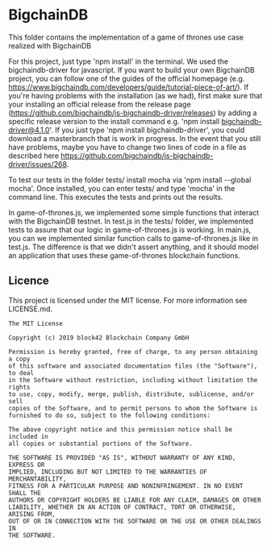 # BigchainDB

This folder contains the implementation of a game of thrones use case realized with BigchainDB

For this project, just type 'npm install' in the terminal.
We used the bigchaindb-driver for javascript.
If you want to build your own BigchainDB project, you can follow one of the guides of the
official homepage (e.g. https://www.bigchaindb.com/developers/guide/tutorial-piece-of-art/).
If you're having problems with the installation (as we had), first make sure that your 
installing an official release from the release page (https://github.com/bigchaindb/js-bigchaindb-driver/releases)
by adding a specific release version to the install command e.g. 'npm install bigchaindb-driver@4.1.0'.
If you just type 'npm install bigchaindb-driver', you could download a masterbranch that is work in progress.
In the event that you still have problems, maybe you have to change
two lines of code in a file as described here https://github.com/bigchaindb/js-bigchaindb-driver/issues/268.

To test our tests in the folder tests/ install mocha via 'npm install --global mocha'. Once installed,
you can enter tests/ and type 'mocha' in the command line. This executes the tests and prints out the results.

In game-of-thrones.js, we implemented some simple functions that interact with the BigchainDB testnet.
In test.js in the tests/ folder, we implemented tests to assure that our logic in game-of-thrones.js is working.
In main.js, you can we implemented similar function calls to game-of-thrones.js like in 
test.js. The difference is that we didn't assert anything, and it should model an application that 
uses these game-of-thrones blockchain functions.

## Licence

This project is licensed under the MIT license. For more information see LICENSE.md.

```
The MIT License

Copyright (c) 2019 block42 Blockchain Company GmbH

Permission is hereby granted, free of charge, to any person obtaining a copy
of this software and associated documentation files (the "Software"), to deal
in the Software without restriction, including without limitation the rights
to use, copy, modify, merge, publish, distribute, sublicense, and/or sell
copies of the Software, and to permit persons to whom the Software is
furnished to do so, subject to the following conditions:

The above copyright notice and this permission notice shall be included in
all copies or substantial portions of the Software.

THE SOFTWARE IS PROVIDED "AS IS", WITHOUT WARRANTY OF ANY KIND, EXPRESS OR
IMPLIED, INCLUDING BUT NOT LIMITED TO THE WARRANTIES OF MERCHANTABILITY,
FITNESS FOR A PARTICULAR PURPOSE AND NONINFRINGEMENT. IN NO EVENT SHALL THE
AUTHORS OR COPYRIGHT HOLDERS BE LIABLE FOR ANY CLAIM, DAMAGES OR OTHER
LIABILITY, WHETHER IN AN ACTION OF CONTRACT, TORT OR OTHERWISE, ARISING FROM,
OUT OF OR IN CONNECTION WITH THE SOFTWARE OR THE USE OR OTHER DEALINGS IN
THE SOFTWARE.
```
